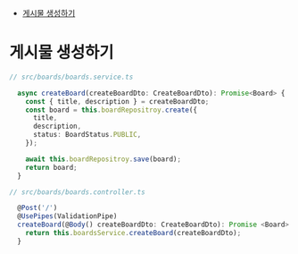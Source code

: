 <!-- TOC -->

- [게시물 생성하기](#%EA%B2%8C%EC%8B%9C%EB%AC%BC-%EC%83%9D%EC%84%B1%ED%95%98%EA%B8%B0)

<!-- /TOC -->

# 게시물 생성하기
``` typescript
// src/boards/boards.service.ts

  async createBoard(createBoardDto: CreateBoardDto): Promise<Board> {
    const { title, description } = createBoardDto;
    const board = this.boardRepositroy.create({
      title,
      description,
      status: BoardStatus.PUBLIC,
    });

    await this.boardRepositroy.save(board);
    return board;
  }
```

``` typescript
// src/boards/boards.controller.ts

  @Post('/')
  @UsePipes(ValidationPipe)
  createBoard(@Body() createBoardDto: CreateBoardDto): Promise <Board> {
    return this.boardsService.createBoard(createBoardDto);
  }
```